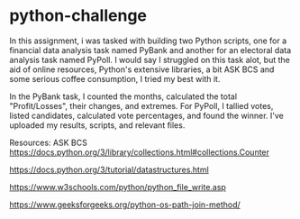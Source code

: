 # python-challenge
In this assignment, i was tasked with building two Python scripts, one for a financial data analysis task named PyBank and another for an electoral data analysis task named PyPoll. I would say I struggled on this task alot, but the aid of online resources, Python's extensive libraries, a bit ASK BCS and some serious coffee consumption, I tried my best with it.

In the PyBank task, I counted the months, calculated the total "Profit/Losses", their changes, and extremes. 
For PyPoll, I tallied votes, listed candidates, calculated vote percentages, and found the winner. 
I've uploaded my results, scripts, and relevant files. 

Resources:
ASK BCS
https://docs.python.org/3/library/collections.html#collections.Counter

https://docs.python.org/3/tutorial/datastructures.html

https://www.w3schools.com/python/python_file_write.asp

https://www.geeksforgeeks.org/python-os-path-join-method/